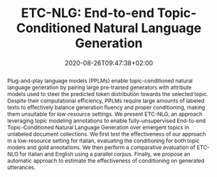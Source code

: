 ---
# Documentation: https://sourcethemes.com/academic/docs/managing-content/

title: "ETC-NLG: End-to-end Topic-Conditioned Natural Language Generation"
authors: [Ginevra Carbone, Gabriele Sarti]
date: 2020-08-26T09:47:38+02:00
doi: ""

# Schedule page publish date (NOT publication's date).
publishDate: 2020-08-26T09:47:38+02:00

# Publication type.
# Legend: 0 = Uncategorized; 1 = Conference paper; 2 = Journal article;
# 3 = Preprint / Working Paper; 4 = Report; 5 = Book; 6 = Book section;
# 7 = Thesis; 8 = Patent
publication_types: ["3"]

# Publication name and optional abbreviated publication name.
publication: "ETC-NLG: End-to-end Topic-Conditioned Natural Language Generation"
publication_short: ""

abstract: "Plug-and-play language models (PPLMs) enable topic-conditioned natural language generation by pairing large pre-trained generators with attribute models used to steer the predicted token distribution towards the selected topic. Despite their computational efficiency, PPLMs require large amounts of labeled texts to effectively balance generation fluency and proper conditioning, making them unsuitable for low-resource settings. We present ETC-NLG, an approach leveraging topic modeling annotations to enable fully-unsupervised End-to-end Topic-Conditioned Natural Language Generation over emergent topics in unlabeled document collections. We first test the effectiveness of our approach in a low-resource setting for Italian, evaluating the conditioning for both topic models and gold annotations. We then perform a comparative evaluation of ETC-NLG for Italian and English using a parallel corpus. Finally, we propose an automatic approach to estimate the effectiveness of conditioning on generated utterances."

# Summary. An optional shortened abstract.
summary: "We present ETC-NLG, an approach leveraging topic modeling annotations to enable fully-unsupervised End-to-end Topic-Conditioned Natural Language Generation over emergent topics in unlabeled document collections."

tags: [Natural Language Processing, Deep Learning, Natural Language Generation, Topic Modeling, Transformers]
categories: []
featured: false

# Custom links (optional).
#   Uncomment and edit lines below to show custom links.
# links:
# - name: Follow
#   url: https://twitter.com
#   icon_pack: fab
#   icon: twitter
links:
- name: Paper
  url: https://arxiv.org/abs/2008.10875
  icon_pack: fas
  icon: file-contract
- name: Citation
  url: https://pastebin.com/TDAftDia
  icon_pack: fas
  icon: quote-right

url_pdf: 
url_code:
url_dataset:
url_poster:
url_project:
url_slides:
url_source:
url_video:

# Featured image
# To use, add an image named `featured.jpg/png` to your page's folder. 
# Focal points: Smart, Center, TopLeft, Top, TopRight, Left, Right, BottomLeft, Bottom, BottomRight.
image:
  caption: ""
  focal_point: ""
  preview_only: false

# Associated Projects (optional).
#   Associate this publication with one or more of your projects.
#   Simply enter your project's folder or file name without extension.
#   E.g. `internal-project` references `content/project/internal-project/index.md`.
#   Otherwise, set `projects: []`.
projects: []

# Slides (optional).
#   Associate this publication with Markdown slides.
#   Simply enter your slide deck's filename without extension.
#   E.g. `slides: "example"` references `content/slides/example/index.md`.
#   Otherwise, set `slides: ""`.
slides: ""
---